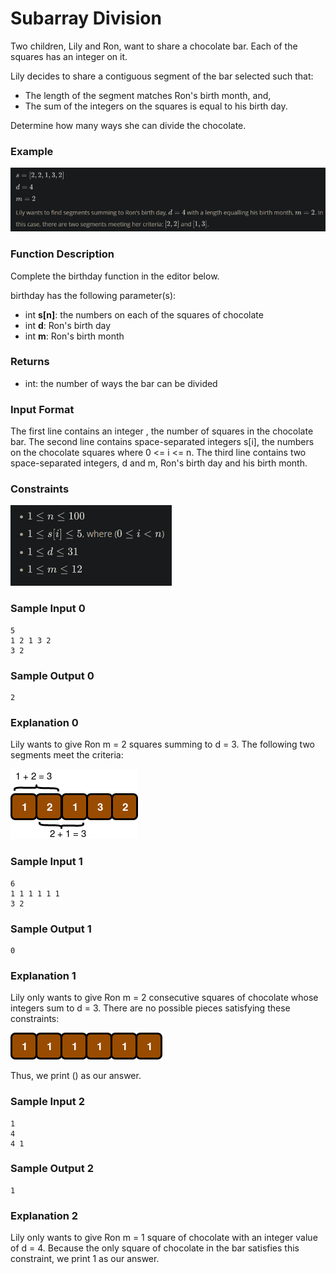 # Subarray Division

Two children, Lily and Ron, want to share a chocolate bar. Each of the squares has an integer on it.

Lily decides to share a contiguous segment of the bar selected such that:

- The length of the segment matches Ron's birth month, and,
- The sum of the integers on the squares is equal to his birth day.

Determine how many ways she can divide the chocolate.

### Example

![Alt text](images/image.png)

### Function Description

Complete the birthday function in the editor below.

birthday has the following parameter(s):

- int **s[n]**: the numbers on each of the squares of chocolate
- int **d**: Ron's birth day
- int **m**: Ron's birth month

### Returns

- int: the number of ways the bar can be divided

### Input Format

The first line contains an integer
, the number of squares in the chocolate bar.
The second line contains space-separated integers s[i], the numbers on the chocolate squares where 0 <= i <= n.
The third line contains two space-separated integers, d and m, Ron's birth day and his birth month.

### Constraints

![Alt text](images/image-1.png)

### Sample Input 0

    5
    1 2 1 3 2
    3 2

### Sample Output 0

    2

### Explanation 0

Lily wants to give Ron m = 2 squares summing to d = 3. The following two segments meet the criteria:

![Alt text](images/1489060874-a04ddb06cf-choco4.png)

### Sample Input 1

    6
    1 1 1 1 1 1
    3 2

### Sample Output 1

    0

### Explanation 1

Lily only wants to give Ron m = 2 consecutive squares of chocolate whose integers sum to d = 3. There are no possible pieces satisfying these constraints:

![Alt text](images/1489060978-e33d905668-choco5.png)

Thus, we print () as our answer.

### Sample Input 2

    1
    4
    4 1

### Sample Output 2

    1

### Explanation 2

Lily only wants to give Ron m = 1
square of chocolate with an integer value of d = 4. Because the only square of chocolate in the bar satisfies this constraint, we print 1 as our answer.
